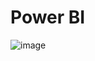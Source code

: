 # Power BI

![image](https://github.com/asifahsaan/PowerBI/assets/44509822/87a093cc-eb51-4361-adde-29052b2f9cbc)
